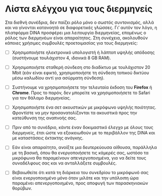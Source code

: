 # Λίστα ελέγχου για τους διερμηνείς

Στα διεθνή συνέδρια, δεν παίζει ρόλο μόνο ο σωστός συντονισμός, αλλά και να γίνονται κατανοητά σε διαφορετικές γλώσσες. Γι’ αυτόν τον λόγο, η πλατφόρμα DINA προσφέρει μια λειτουργία διερμηνείας, επομένως ο ρόλος των διερμηνέων είναι απαραίτητος. Στη συνέχεια, ακολουθούν κάποιες χρήσιμες συμβουλές προετοιμασίας για τους διερμηνείς:

* [ ] Χρησιμοποιήστε ηλεκτρονικό υπολογιστή ή λάπτοπ υψηλής απόδοσης \(συστήνουμε τουλάχιστον 4, ιδανικά 8 GB RAM\).
* [ ] Χρησιμοποιήστε σταθερή σύνδεση στο διαδίκτυο με τουλάχιστον 20 Mbit \(εάν είναι εφικτό, χρησιμοποιήστε τη σύνδεση τοπικού δικτύου μέσω καλωδίου αντί για ασύρματη σύνδεση\).
* [ ] Συστήνουμε να χρησιμοποιήσετε την τελευταία έκδοση του **Firefox** ή **Chrome**. Προς το παρόν, δεν μπορείτε να χρησιμοποιήσετε το Safari για τον θάλαμο διερμηνείας.
* [ ] Χρησιμοποιήστε ένα σετ ακουστικών με μικρόφωνο υψηλής ποιότητας. Φροντίστε να μην προσανατολίζονται τα ακουστικά προς την κατεύθυνση της αναπνοής σας.
* [ ] Πριν από το συνέδριο, κάντε έναν δοκιμαστικό έλεγχο με όλους τους διερμηνείς, έτσι ώστε να εξοικειωθούν με το περιβάλλον της DINA και με καταστάσεις έκτακτης ανάγκης.
* [ ] Εάν είναι απαραίτητο, ανοίξτε μια δευτερεύουσα αίθουσα, παράλληλα με τη βασική, όπου θα ενεργοποιήσετε τις κάμερές σας, ωστόσο τα μικρόφωνα θα παραμείνουν απενεργοποιημένα, για να δείτε τους συναδέλφους σας και να ανταλλάξετε συμβουλές.
* [ ] Βεβαιωθείτε ότι κατά τη διάρκεια του συνεδρίου το μικρόφωνό σας είναι ενεργοποιημένο μόνο όταν μιλάτε και την υπόλοιπη ώρα παραμένει απενεργοποιημένο, προς αποφυγή των παρασκηνιακών θορύβων.









 

